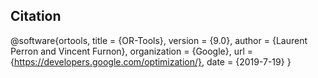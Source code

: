 ## Citation

@software{ortools,
  title = {OR-Tools},
  version = {9.0},
  author = {Laurent Perron and Vincent Furnon},
  organization = {Google},
  url = {https://developers.google.com/optimization/},
  date = {2019-7-19}
}
